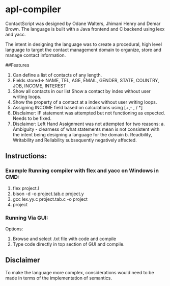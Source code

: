 # apl-compiler
ContactScript was designed by Odane Walters, Jhimani Henry and
Demar Brown. The language is built with a Java frontend and C backend using lexx and yacc.

The intent in designing the language was to create a procedural, high level language to target the contact management domain to organize, store and manage contact information.

##Features
  1. Can define a list of contacts of any length.
  2. Fields stored=> NAME, TEL, AGE, EMAIL, GENDER, STATE, COUNTRY, JOB,
  INCOME, INTEREST
  3. Show all contacts in our list
  Show a contact by index without user writing loops.
  5. Show the property of a contact at a index without user writing loops.
  6. Assigning INCOME field based on calculations using [+,- , / *]
  7. Disclaimer: IF statement was attempted but not functioning as expected. Needs to be fixed.
  8. Disclaimer: Left Hand Assignment was not attempted for two reasons:
    a. Ambiguity - clearness of what statements mean is not consistent with the intent
    being designing a language for the domain
    b. Readbility, Writability and Reliability subsequently negatively affected.
## Instructions:

### Example Running compiler with flex and yacc on Windows in CMD:
1. flex project.l
2. bison -d -o project.tab.c project.y
3. gcc lex.yy.c project.tab.c -o project
4. project

### Running Via GUI:
Options: 
  1. Browse and select .txt file with code and compile
  2. Type code directly in top section of GUI and compile.
  
  
## Disclaimer
To make the language more complex, considerations would need to be made in terms of the implementation of semantics.
